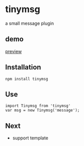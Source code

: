 # tinymsg
a small message plugin
## demo
[preview](https://hgf0419.github.io/tinymsg/)

## Installation
```
npm install tinymsg
```

## Use
```
import Tinymsg from 'tinymsg'
var msg = new Tinymsg('message');
```

## Next
- support template

